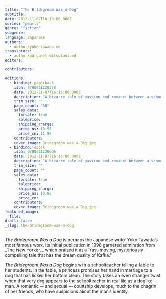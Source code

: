 ```yaml
---
title: "The Bridegroom Was a Dog"
subtitle:
date: 2012-11-07T16:16:00.000Z
series: "pearls"
genre: "fiction"
subgenre:
language: Japanese
authors:
  - author/yoko-tawada.md
translators:
  - author/margaret-mitsutani.md
editors:

contributors:

editions:
  - binding: paperback
    isbn: 9780811220378
    date: 2012-11-07T16:16:00.000Z
    description: "A bizarre tale of passion and romance between a schoolteacher and a dog "
    trim_size: ""
    page_count: "60"
    sales_data:
      forsale: true
      saleprice:
      shipping_charge:
      price_us: 10.95
      price_cn: 11.99
    contributors:
    cover_image: Bridegroom_was_a_Dog.jpg
  - binding: ebook
    isbn: 9780811220606
    date: 2012-11-07T16:16:00.000Z
    description: "A bizarre tale of passion and romance between a schoolteacher and a dog "
    trim_size: ""
    page_count: ""
    sales_data:
      forsale: true
      saleprice:
      shipping_charge:
      price_us: 10.95
      price_cn:
    contributors:
    cover_image: Bridegroom_was_a_Dog.jpg
featured_image:
  file:
draft: false
_slug: the-bridegroom-was-a-dog
---
```


_The Bridegroom Was a Dog_ is perhaps the Japanese writer Yoko Tawada’s most famous work. Its initial publication in 1998 garnered admiration from _The New Yorker, _ which praised it as a "fast-moving, mysteriously compelling tale that has the dream quality of Kafka."

_The Bridegroom Was a Dog_ begins with a schoolteacher telling a fable to her students. In the fable, a princess promises her hand in marriage to a dog that has licked her bottom clean. The story takes an even stranger twist when that very dog appears to the schoolteacher in real life as a doglike man. A romantic — and sexual — courtship develops, much to the chagrin of her friends, who have suspicions about the man’s identity.

